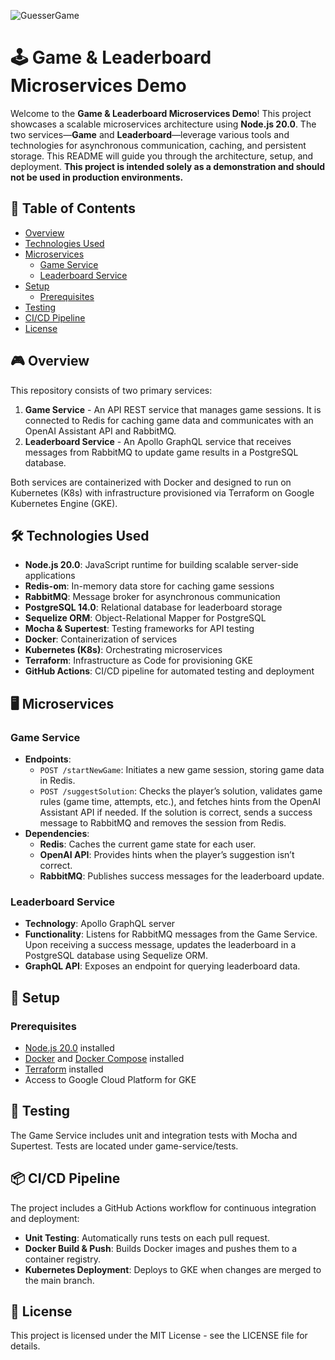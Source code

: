 ![GuesserGame](https://github.com/ValentinGuevara/skills-showcase/actions/workflows/test-docker-publish.yml/badge.svg?branch=main)

# 🕹️ Game & Leaderboard Microservices Demo

Welcome to the **Game & Leaderboard Microservices Demo**! This project showcases a scalable microservices architecture using **Node.js 20.0**. The two services—**Game** and **Leaderboard**—leverage various tools and technologies for asynchronous communication, caching, and persistent storage. This README will guide you through the architecture, setup, and deployment.
**This project is intended solely as a demonstration and should not be used in production environments.**

## 📖 Table of Contents

- [Overview](#overview)
- [Technologies Used](#technologies-used)
- [Microservices](#microservices)
  - [Game Service](#game-service)
  - [Leaderboard Service](#leaderboard-service)
- [Setup](#setup)
  - [Prerequisites](#prerequisites)
- [Testing](#testing)
- [CI/CD Pipeline](#cicd-pipeline)
- [License](#license)

## 🎮 Overview

This repository consists of two primary services:

1. **Game Service** - An API REST service that manages game sessions. It is connected to Redis for caching game data and communicates with an OpenAI Assistant API and RabbitMQ.
2. **Leaderboard Service** - An Apollo GraphQL service that receives messages from RabbitMQ to update game results in a PostgreSQL database.

Both services are containerized with Docker and designed to run on Kubernetes (K8s) with infrastructure provisioned via Terraform on Google Kubernetes Engine (GKE).

## 🛠 Technologies Used

- **Node.js 20.0**: JavaScript runtime for building scalable server-side applications
- **Redis-om**: In-memory data store for caching game sessions
- **RabbitMQ**: Message broker for asynchronous communication
- **PostgreSQL 14.0**: Relational database for leaderboard storage
- **Sequelize ORM**: Object-Relational Mapper for PostgreSQL
- **Mocha & Supertest**: Testing frameworks for API testing
- **Docker**: Containerization of services
- **Kubernetes (K8s)**: Orchestrating microservices
- **Terraform**: Infrastructure as Code for provisioning GKE
- **GitHub Actions**: CI/CD pipeline for automated testing and deployment

## 🖥 Microservices

### Game Service

- **Endpoints**:
  - `POST /startNewGame`: Initiates a new game session, storing game data in Redis.
  - `POST /suggestSolution`: Checks the player’s solution, validates game rules (game time, attempts, etc.), and fetches hints from the OpenAI Assistant API if needed. If the solution is correct, sends a success message to RabbitMQ and removes the session from Redis.
- **Dependencies**:
  - **Redis**: Caches the current game state for each user.
  - **OpenAI API**: Provides hints when the player’s suggestion isn’t correct.
  - **RabbitMQ**: Publishes success messages for the leaderboard update.

### Leaderboard Service

- **Technology**: Apollo GraphQL server
- **Functionality**: Listens for RabbitMQ messages from the Game Service. Upon receiving a success message, updates the leaderboard in a PostgreSQL database using Sequelize ORM.
- **GraphQL API**: Exposes an endpoint for querying leaderboard data.

## 🔧 Setup

### Prerequisites

- [Node.js 20.0](https://nodejs.org/) installed
- [Docker](https://www.docker.com/) and [Docker Compose](https://docs.docker.com/compose/) installed
- [Terraform](https://www.terraform.io/) installed
- Access to Google Cloud Platform for GKE

## 🧪 Testing

The Game Service includes unit and integration tests with Mocha and Supertest. Tests are located under game-service/tests.

## 📦 CI/CD Pipeline

The project includes a GitHub Actions workflow for continuous integration and deployment:

- **Unit Testing**: Automatically runs tests on each pull request.
- **Docker Build & Push**: Builds Docker images and pushes them to a container registry.
- **Kubernetes Deployment**: Deploys to GKE when changes are merged to the main branch.

## 📄 License

This project is licensed under the MIT License - see the LICENSE file for details.
